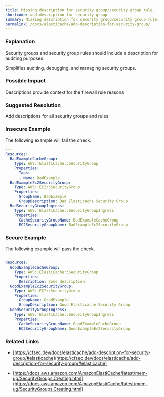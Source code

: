 ```yaml
---
title: Missing description for security group/security group rule.
shortcode: add-description-for-security-group
summary: Missing description for security group/security group rule. 
permalink: /docs/elasticache/add-description-for-security-group/
---
```


### Explanation

Security groups and security group rules should include a description for auditing purposes.

Simplifies auditing, debugging, and managing security groups.

### Possible Impact
Descriptions provide context for the firewall rule reasons

### Suggested Resolution
Add descriptions for all security groups and rules


### Insecure Example

The following example will fail the  check.

```yaml
---
Resources:
  BadExampleCacheGroup:
    Type: AWS::ElastiCache::SecurityGroup
    Properties:
      Tags:
      - Name: BadExample
  BadExampleEc2SecurityGroup:
    Type: AWS::EC2::SecurityGroup
    Properties:
      GroupName: BadExample
      GroupDescription: Bad Elasticache Security Group
  BadSecurityGroupIngress:
    Type: AWS::ElastiCache::SecurityGroupIngress
    Properties: 
      CacheSecurityGroupName: BadExampleCacheGroup
      EC2SecurityGroupName: BadExampleEc2SecurityGroup

```



### Secure Example

The following example will pass the  check.

```yaml
---
Resources:
  GoodExampleCacheGroup:
    Type: AWS::ElastiCache::SecurityGroup
    Properties:
      Description: Some description
  GoodExampleEc2SecurityGroup:
    Type: AWS::EC2::SecurityGroup
    Properties:
      GroupName: GoodExample
      GroupDescription: Good Elasticache Security Group
  GoodSecurityGroupIngress:
    Type: AWS::ElastiCache::SecurityGroupIngress
    Properties: 
      CacheSecurityGroupName: GoodExampleCacheGroup
      EC2SecurityGroupName: GoodExampleEc2SecurityGroup

```




### Related Links


- [https://cfsec.dev/docs/elasticache/add-description-for-security-group/#elasticache](https://cfsec.dev/docs/elasticache/add-description-for-security-group/#elasticache)

- [https://docs.aws.amazon.com/AmazonElastiCache/latest/mem-ug/SecurityGroups.Creating.html](https://docs.aws.amazon.com/AmazonElastiCache/latest/mem-ug/SecurityGroups.Creating.html)


